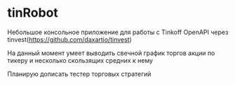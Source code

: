# tinRobot
Небольшое консольное приложение для работы с Tinkoff OpenAPI через tinvest(https://github.com/daxartio/tinvest)

На данный момент умеет выводить свечной график торгов акции по тикеру и несколько скользящих средних к нему

Планирую дописать тестер торговых стратегий
